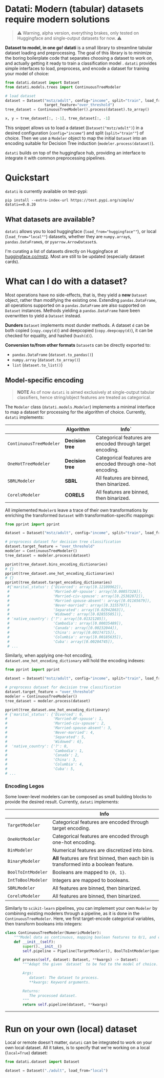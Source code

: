 # Datati: Modern (tabular) datasets require modern solutions

> :warning: Warning, alpha version, everything brakes, only tested on Huggingface and single-output datasets for
> now. :warning:


__Dataset to model, in one go!__
**datati** is a small library to streamline tabular dataset loading and preprocessing.
The goal of this library is to minimize the boring boilerplate code that separates choosing a dataset to work on,
and actually getting it ready to train a classification model .
`datati` provides simple interfaces to load, preprocess, and encode a dataset for training your model of choice:
```python
from datati.dataset import Dataset
from datati.models.trees import ContinuousTreeModeler

# load dataset
dataset = Dataset("mstz/adult", config="income", split="train", load_from="huggingface",
                  target_feature="over_threshold")
tree_dataset = ContinuousTreeModeler().process(dataset).to_array()

x, y = tree_dataset[:, :-1], tree_dataset[:, -1]
```
This snippet allows us to load a dataset (`Dataset("mstz/adult")`) in a desired configuration 
(`config="income"`) and split (`split="train""`) of choice.
Then we use a `Modeler` object to map the initial `Dataset` into an encoding suitable for Decision Tree induction
(`modeler.process(dataset)`).

`datati` builds on top of the huggingface hub, providing an interface to integrate it with common preprocessing
pipelines.

# Quickstart
`datati` is currently available on test-pypi:
```shell
pip install --extra-index-url https://test.pypi.org/simple/ datati==0.0.20
```

## What datasets are available?
`datati` allows you to load huggingface (`load_from="huggingface""`), or local (`load_from="local""`) datasets,
whether they are `numpy.array`s, `pandas.DataFrame`s, or `pyarrow.ArrowDataset`s.

I'm curating a list of datasets directly on Huggingface at [huggingface.co/mstz](https://huggingface.co/mstz).
Most are still to be updated (especially dataset cards).

# What can I do with a dataset?
Most operations have no side-effects, that is, they yield a __new__ `Dataset` object, rather than modifying the 
existing one.
Extending `pandas.DataFrame`, all operations supported on a `pandas.DataFrame` are also supported on
`Dataset` instances. Methods yielding a `pandas.DataFrame` have been overwritten to yield a `Dataset` instead.

**Dunders**
`Dataset` implements most dunder methods.
A dataset `d` can be both copied (`copy.copy(d)`) and deepcopied (`copy.deepcopy(d)`), it can be checked for equality,
and hashed (`hash(d)`).

**Conversion to/from other formats**
`Dataset`s can be directly exported to:
- `pandas.DataFrame` (`dataset.to_pandas()`)
- `numpy.array` (`dataset.to_array()`)
- `list` (`dataset.to_list()`)

## Model-specific encoding
> **NOTE** As of now `datati` is aimed exclusively at single-output tabular classifiers, hence string/object features
> are treated as categorical. 

The `Modeler` class (`datati.models.Modeler`) implements a minimal interface to map a dataset for processing for the
algorithm of choice.
Currently, `datati` implements:

|                         | **Algorithm**     | **Info**`                                                  |
|-------------------------|-------------------|------------------------------------------------------------|
| `ContinuousTreeModeler` | **Decision tree** | Categorical features are encoded through target encoding.  |
| `OneHotTreeModeler`     | **Decision tree** | Categorical features are encoded through one-hot encoding. |
| `SBRLModeler`           | **SBRL**          | All features are binned, then binarized.                   |
| `CorelsModeler`         | **CORELS**        | All features are binned, then binarized.                   |

All implemented `Modeler`s leave a trace of their own transformations by enriching the transformed `Dataset` with
transformation-specific mappings:
```python
from pprint import pprint

dataset = Dataset("mstz/adult", config="income", split="train", load_from="huggingface")

# preprocess dataset for decision tree classification
dataset.target_feature = "over_threshold"
modeler = ContinuousTreeModeler()
tree_dataset = modeler.process(dataset)

pprint(tree_dataset.bins_encoding_dictionaries)
# {}
pprint(tree_dataset.one_hot_encoding_dictionaries)
# {}
pprint(tree_dataset.target_encoding_dictionaries)
 #{'marital_status': {'Divorced': array([0.12109962]),
 #                    'Married-AF-spouse': array([0.00057328]),
 #                    'Married-civ-spouse': array([0.25382872]),
 #                    'Married-spouse-absent': array([0.01165679]),
 #                    'Never-married': array([0.3155797]),
 #                    'Separated': array([0.02942863]),
 #                    'Widowed': array([0.02855505])},
 # 'native_country': {'?': array([0.01321285]),
 #                    'Cambodia': array([0.00035489]),
 #                    'Canada': array([0.00232044]),
 #                    'China': array([0.00174715]),
 #                    'Columbia': array([0.00185635]),
 #                    'Cuba': array([0.00204745]),
 # ...
```
Similarly, when applying one-hot encoding, `dataset.one_hot_encoding_dictionary` will hold the encoding indexes:
```python
from pprint import pprint

dataset = Dataset("mstz/adult", config="income", split="train", load_from="huggingface")

# preprocess dataset for decision tree classification
dataset.target_feature = "over_threshold"
modeler = ContinuousTreeModeler()
tree_dataset = modeler.process(dataset)

pprint(tree_dataset.one_hot_encoding_dictionary)
# {'marital_status': {'Divorced': 0,
#                     'Married-AF-spouse': 1,
#                     'Married-civ-spouse': 2,
#                     'Married-spouse-absent': 3,
#                     'Never-married': 4,
#                     'Separated': 5,
#                     'Widowed': 6},
#  'native_country': {'?': 0,
#                     'Cambodia': 1,
#                     'Canada': 2,
#                     'China': 3,
#                     'Columbia': 4,
#                     'Cuba': 5,
# ...

```


### Encoding Legos
Some lower-level modelers can be composed as small building blocks to provide the desired result.
Currently, `datati` implements:

|                    | **Info**                                                                                |
|--------------------|-----------------------------------------------------------------------------------------|
| `TargetModeler`    | Categorical features are encoded through target encoding.                               |
| `OneHotModeler`    | Categorical features are encoded through one-hot encoding.                              |
| `BinModeler`       | Numerical features are discretized into bins.                                           |
| `BinaryModeler`    | **All** features are first binned, then each bin is transformed into a boolean feature. |
| `BoolToIntModeler` | Booleans are mapped to `{0, 1}`.                                                        |
| `IntToBoolModeler` | Integers are mapped to booleans.                                                        |
| `SBRLModeler`      | All features are binned, then binarized.                                                |
| `CorelsModeler`    | All features are binned, then binarized.                                                |


Similarly to `scikit-learn` pipelines, you can implement your own `Modeler` by combining existing modelers through a
pipeline, as it is done in the `ContinuousTreeModeler`.
Here, we first target-encode categorical variables, then transform booleans into integers:
```python
class ContinuousTreeModeler(NumericModeler):
    """Model data as continuous, mapping boolean features to 0/1, and categorical features to target encoders."""
    def __init__(self):
        super().__init__()
        self.pipeline = Pipeline(TargetModeler(), BoolToIntModeler(guess_booleans=True))

    def process(self, dataset: Dataset, **kwargs) -> Dataset:
        """Adapt the given `dataset` to be fed to the model of choice.

        Args:
           dataset: The dataset to process.
           **kwargs: Keyword arguments.

        Returns:
           The processed dataset.
        """
        return self.pipeline(dataset, **kwargs)
```
---

# Run on your own (local) dataset
Local or remote doesn't matter, `datati` can be integrated to work on your own local dataset.
All it takes, is to specify that we're working on a local (`local=True`) dataset:
```python
from datati.dataset import Dataset

dataset = Dataset("./adult", load_from="local")
```
